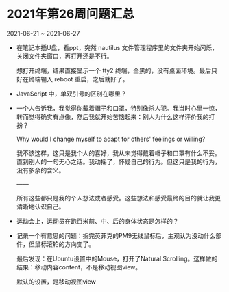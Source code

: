 # 2021年第26周问题汇总

2021-06-21 ~ 2021-06-27

- 在笔记本插U盘，看ppt，突然 nautilus 文件管理程序里的文件夹开始闪烁，关闭文件夹窗口，再打开还是不行。
  
    想打开终端，结果直接显示一个 tty2 终端，全黑的，没有桌面环境。最后只好在终端输入 reboot 重启，之后就好了。
- JavaScript 中，单双引号的区别在哪里？
- 一个人告诉我，我觉得你戴着帽子和口罩，特别像杀人犯。我当时心里一惊，转而觉得确实有点像，然后我就开始苦恼起来：别人为什么这样评价我的打扮？

    Why would I change myself to adapt for others' feelings or willing?

    我不该这样，这只是我个人的喜好，我从未觉得戴着帽子和口罩有什么不妥。直到别人的一句无心之话。我动摇了，怀疑自己的行为。但这只是我的行为，没有多余的含义。

    ——

    所有这些都只是我的个人想法或者感受。这些想法和感受最终的目的就让我更清晰地认识自己。
- 运动会上，运动员在跑百米前、中、后的身体状态是怎样的？
- 记录一个有意思的问题：拆完英菲克的PM9无线鼠标后，主观认为没动什么部件，但鼠标滚轮的方向变了。

    最后发现：在Ubuntu设置中的Mouse，打开了Natural Scrolling。这样做的结果：移动内容content，不是移动视图view。

    默认的设置，是移动视图view
